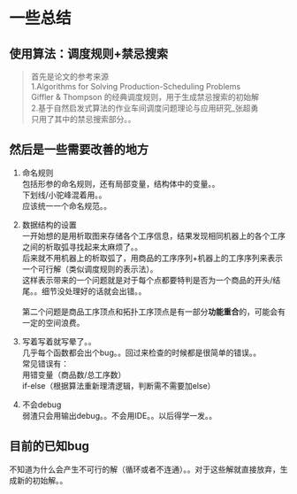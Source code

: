 # 一些总结

## 使用算法：调度规则+禁忌搜索

> 首先是论文的参考来源  
> 1.Algorithms for Solving Production-Scheduling Problems  
> 	Giffler & Thompson 的经典调度规则，用于生成禁忌搜索的初始解  
> 2.基于自然启发式算法的作业车间调度问题理论与应用研究_张超勇  
> 	只用了其中的禁忌搜索部分。。  

## 然后是一些需要改善的地方

1. 命名规则  
	包括形参的命名规则，还有局部变量，结构体中的变量。。  
	下划线/小驼峰混着用。。  
	应该统一一个命名规范。。  

2. 数据结构的设置  
	一开始想的是用析取图来存储各个工序信息，结果发现相同机器上的各个工序之间的析取弧寻找起来太麻烦了。。  
	后来就不用机器上的析取弧了，用商品的工序序列+机器上的工序序列来表示一个可行解（类似调度规则的表示法）。  
	这样表示带来的一个问题就是对于每个点都要特判是否为一个商品的开头/结尾。。细节没处理好的话就会出错。。  
	</br>
	第二个问题是商品工序顶点和拓扑工序顶点是有一部分**功能重合**的，可能会有一定的空间浪费。  

3. 写着写着就写晕了。。  
	几乎每个函数都会出个bug。。回过来检查的时候都是很简单的错误。。  
	常见错误有：  
		用错变量（商品数/总工序数）  
		if-else（根据算法重新理清逻辑，判断需不需要加else）  

4. 不会debug  
	弱渣只会用输出debug。。不会用IDE。。以后得学一发。。  

## 目前的已知bug

不知道为什么会产生不可行的解（循环或者不连通）。。对于这些解就直接放弃，生成新的初始解。。
